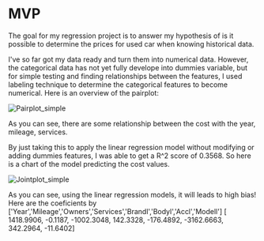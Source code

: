 # MVP

The goal for my regression project is to answer my hypothesis of is it possible to determine the prices for used car when knowing historical data.

I've so far got my data ready and turn them into numerical data. However, the categorical data has not yet fully develope into dummies variable, but for simple testing and finding relationships between the features, I used labeling technique to determine the categorical features to become numerical. Here is an overview of the pairplot:

![Pairplot_simple](https://user-images.githubusercontent.com/43353401/135163182-293072a2-c422-4ed8-8deb-c2301d8738dc.png)

As you can see, there are some relationship between the cost with the year, mileage, services.

By just taking this to apply the linear regression model without modifying or adding dummies features, I was able to get a R^2 score of 0.3568. So here is a chart of the model predicting the cost values.

![Jointplot_simple](https://user-images.githubusercontent.com/43353401/135163877-bc38928a-2191-4777-8cde-e9b5de558707.png)

As you can see, using the linear regression models, it will leads to high bias!
Here are the coeficients by ['Year','Mileage','Owners','Services','Brandl','Bodyl','Accl','Modell']
[ 1418.9906, -0.1187, -1002.3048, 142.3328, -176.4892, -3162.6663, 342.2964, -11.6402]
